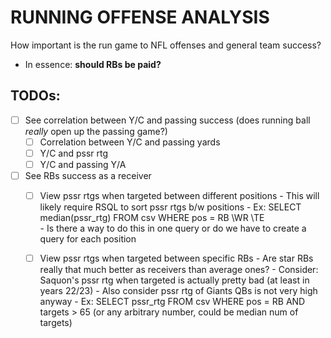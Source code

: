 # RUNNING OFFENSE ANALYSIS
How important is the run game to NFL offenses and general team success?
- In essence: **should RBs be paid?**

## TODOs:
- [ ] See correlation between Y/C and passing success (does running ball *really* open up the passing game?)
    - [ ] Correlation between Y/C and passing yards
    - [ ] Y/C and pssr rtg
    - [ ] Y/C and passing Y/A
- [ ] See RBs success as a receiver
    - [ ] View pssr rtgs when targeted between different positions
          - This will likely require RSQL to sort pssr rtgs b/w positions
          - Ex: SELECT median(pssr_rtg) FROM csv WHERE pos = RB
                                                            \WR
                                                            \TE                                                  
              - Is there a way to do this in one query or do we have to create a query for each position
    - [ ] View pssr rtgs when targeted between specific RBs
          - Are star RBs really that much better as receivers than average ones?
          - Consider: Saquon's pssr rtg when targeted is actually pretty bad (at least in years 22/23)
              - Also consider pssr rtg of Giants QBs is not very high anyway
          - Ex: SELECT pssr_rtg FROM csv WHERE pos = RB AND targets > 65 (or any arbitrary number, could be median num of targets)
  